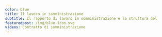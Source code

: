 ```yaml
---
color: blue
title: Il lavoro in somministrazione
subtitle: Il rapporto di lavoro in somministrazione e la struttura del contratto
featuredpost: /img/blue-icon.svg
videos: Contratto di somministrazione
---
```


